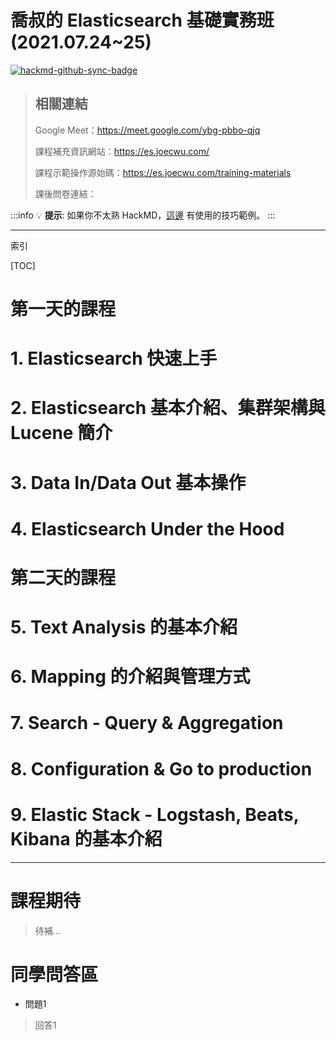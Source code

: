 # 喬叔的 Elasticsearch 基礎實務班 (2021.07.24~25)

[![hackmd-github-sync-badge](https://hackmd.io/YZNLmE4ZRs28v5XX5lplDg/badge)](https://hackmd.io/YZNLmE4ZRs28v5XX5lplDg)

> ## 相關連結
>
> Google Meet：https://meet.google.com/ybg-pbbo-qjq
> 
> 課程補充資訊網站：https://es.joecwu.com/
>
> 課程示範操作源始碼：https://es.joecwu.com/training-materials
>
> 課後問卷連結：

:::info
:bulb: **提示**: 如果你不太熟 HackMD，[這邊](https://hackmd.io/features-tw?both) 有使用的技巧範例。
:::

---
索引

[TOC]

第一天的課程
===

# 1. Elasticsearch 快速上手

 

# 2. Elasticsearch 基本介紹、集群架構與 Lucene 簡介



# 3. Data In/Data Out 基本操作



# 4. Elasticsearch Under the Hood



第二天的課程
===

# 5. Text Analysis 的基本介紹



# 6. Mapping 的介紹與管理方式



# 7. Search - Query & Aggregation



# 8. Configuration & Go to production



# 9. Elastic Stack - Logstash, Beats, Kibana 的基本介紹



---
# 課程期待

> 待補…


# 同學問答區

- 問題1

> 回答1